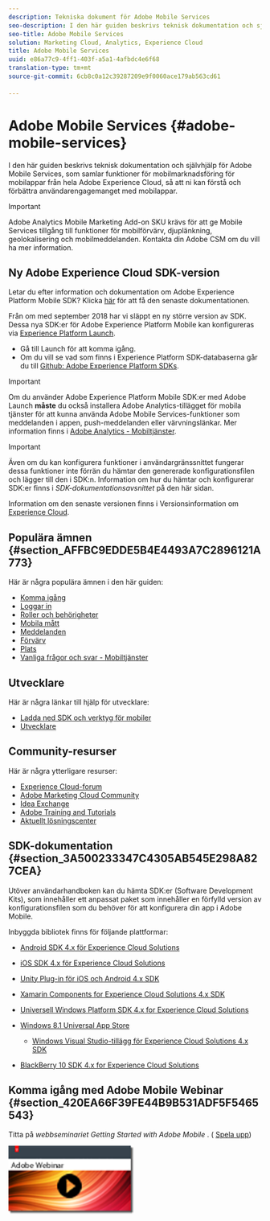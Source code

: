 ```yaml
---
description: Tekniska dokument för Adobe Mobile Services
seo-description: I den här guiden beskrivs teknisk dokumentation och självhjälp för Adobe Mobile Services, som samlar funktioner för mobilmarknadsföring för mobilappar från hela Adobe Experience Cloud, så att ni kan förstå och förbättra användarengagemanget med mobilappar.
seo-title: Adobe Mobile Services
solution: Marketing Cloud, Analytics, Experience Cloud
title: Adobe Mobile Services
uuid: e86a77c9-4ff1-403f-a5a1-4afbdc4e6f68
translation-type: tm+mt
source-git-commit: 6cb8c0a12c39287209e9f0060ace179ab563cd61

---
```



# Adobe Mobile Services {#adobe-mobile-services}

I den här guiden beskrivs teknisk dokumentation och självhjälp för Adobe Mobile Services, som samlar funktioner för mobilmarknadsföring för mobilappar från hela Adobe Experience Cloud, så att ni kan förstå och förbättra användarengagemanget med mobilappar.

>[!IMPORTANT]
>
>Adobe Analytics Mobile Marketing Add-on SKU krävs för att ge Mobile Services tillgång till funktioner för mobilförvärv, djuplänkning, geolokalisering och mobilmeddelanden. Kontakta din Adobe CSM om du vill ha mer information.

## Ny Adobe Experience Cloud SDK-version

Letar du efter information och dokumentation om Adobe Experience Platform Mobile SDK? Klicka [här](https://aep-sdks.gitbook.io/docs/) för att få den senaste dokumentationen.

Från om med september 2018 har vi släppt en ny större version av SDK. Dessa nya SDK:er för Adobe Experience Platform Mobile kan konfigureras via [Experience Platform Launch](https://www.adobe.com/experience-platform/launch.html).

* Gå till Launch för att komma igång.
* Om du vill se vad som finns i Experience Platform SDK-databaserna går du till [Github: Adobe Experience Platform SDKs](https://github.com/Adobe-Marketing-Cloud/acp-sdks).

>[!IMPORTANT]
>
> Om du använder Adobe Experience Platform Mobile SDK:er med Adobe Launch **måste** du också installera Adobe Analytics-tillägget för mobila tjänster för att kunna använda Adobe Mobile Services-funktioner som meddelanden i appen, push-meddelanden eller värvningslänkar. Mer information finns i [Adobe Analytics - Mobiltjänster](https://aep-sdks.gitbook.io/docs/using-mobile-extensions/adobe-analytics-mobile-services).

>[!IMPORTANT]
>
>Även om du kan konfigurera funktioner i användargränssnittet fungerar dessa funktioner inte förrän du hämtar den genererade konfigurationsfilen och lägger till den i SDK:n. Information om hur du hämtar och konfigurerar SDK:er finns i *SDK-dokumentationsavsnittet* på den här sidan.

Information om den senaste versionen finns i Versionsinformation om [Experience Cloud](https://docs.adobe.com/content/help/en/release-notes/experience-cloud/current.html).

## Populära ämnen {#section_AFFBC9EDDE5B4E4493A7C2896121A773}

Här är några populära ämnen i den här guiden:

* [Komma igång](/help/using/gs/gs.md)
* [Loggar in](/help/using/gs/gs-signin.md)
* [Roller och behörigheter](/help/using/gs/c-mob-roles-and-permissions.md)
* [Mobila mått](/help/using/gs/metrics/metrics.md)
* [Meddelanden](/help/using/in-app-messaging/in-app-messaging.md)
* [Förvärv](/help/using/acquisition-main/acquisition-main.md)
* [Plats](/help/using/location/c-location-overview.md)
* [Vanliga frågor och svar - Mobiltjänster](/help/using/faq-mobile.md)

## Utvecklare

Här är några länkar till hjälp för utvecklare:

* [Ladda ned SDK och verktyg för mobiler](/help/using/c-manage-app-settings/c-mob-confg-app/t-config-analytics/download-sdk.md)
* [Utvecklare](https://marketing.adobe.com/resources/help/en_US/reference/developer.html)

## Community-resurser

Här är några ytterligare resurser:

* [Experience Cloud-forum](https://forums.adobe.com/community/experience-cloud)
* [Adobe Marketing Cloud Community](https://helpx.adobe.com/marketing-cloud.html?promoid=KAWSE)
* [Idea Exchange](https://forums.adobe.com/community/experience-cloud/analytics-cloud/analytics)
* [Adobe Training and Tutorials](https://helpx.adobe.com/learning.html?promoid=KAUDK)
* [Aktuellt lösningscenter](https://www.adobe.com/marketing-cloud.html)

## SDK-dokumentation {#section_3A500233347C4305AB545E298A827CEA}

Utöver användarhandboken kan du hämta SDK:er (Software Development Kits), som innehåller ett anpassat paket som innehåller en förfylld version av konfigurationsfilen som du behöver för att konfigurera din app i Adobe Mobile.

Inbyggda bibliotek finns för följande plattformar:

* [Android SDK 4.x för Experience Cloud Solutions](https://docs.adobe.com/content/help/en/mobile-services/android/overview.html)
* [iOS SDK 4.x för Experience Cloud Solutions](https://docs.adobe.com/content/help/en/mobile-services/ios/overview.html)
* [Unity Plug-in för iOS och Android 4.x SDK](https://docs.adobe.com/content/help/en/mobile-services/unity/get-started.html)
* [Xamarin Components for Experience Cloud Solutions 4.x SDK](https://docs.adobe.com/content/help/en/mobile-services/xamarin/get-started.html)
* [Universell Windows Platform SDK 4.x for Experience Cloud Solutions](https://docs.adobe.com/content/help/en/mobile-services/universal-windows/overview.html)
* [Windows 8.1 Universal App Store](https://docs.adobe.com/content/help/en/mobile-services/windows-universal-appstore/overview.html)

   * [Windows Visual Studio-tillägg för Experience Cloud Solutions 4.x SDK](https://docs.adobe.com/content/help/en/mobile-services/windows-universal-appstore/win-vse-4x.html)

* [BlackBerry 10 SDK 4.x for Experience Cloud Solutions](https://docs.adobe.com/content/help/en/mobile-services/blackberry/overview.html)

## Komma igång med Adobe Mobile Webinar {#section_420EA66F39FE44B9B531ADF5F5465543}

Titta på *webbseminariet Getting Started with Adobe Mobile* . ( [Spela upp](https://adobe.ly/PsxCFn))

[  ![](assets/webinar.png) ](https://adobe.ly/PsxCFn)
